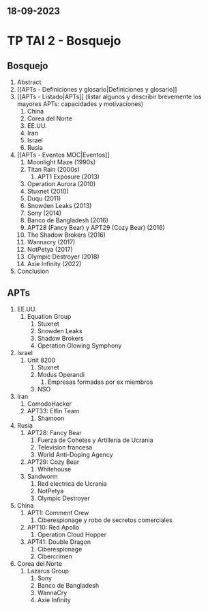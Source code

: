 18-09-2023
---
# TP TAI 2 - Bosquejo

## Bosquejo
1. Abstract
2. [[APTs - Definiciones y glosario|Definiciones y glosario]]
3. [[APTs - Listado|APTs]] (listar algunos y describir brevemente los mayores APTs: capacidades y motivaciones)
	1. China
	2. Corea del Norte
	3. EE.UU.
	4. Iran
	5. Israel
	6. Rusia
4. [[APTs - Eventos MOC|Eventos]]
	1. Moonlight Maze (1990s)
	2. Titan Rain (2000s)
		1. APT1 Exposure (2013)
	3. Operation Aurora (2010)
	4. Stuxnet (2010)
	5. Duqu (2011)
	6. Snowden Leaks (2013)
	7. Sony (2014)
	8. Banco de Bangladesh (2016)
	9. APT28 (Fancy Bear) y APT29 (Cozy Bear) (2016)
	10. The Shadow Brokers (2016)
	11. Wannacry (2017)
	12. NotPetya (2017)
	13. Olympic Destroyer (2018)
	14. Axie Infinity (2022)
5. Conclusion

## APTs
1. EE.UU.
	1. Equation Group
		1. Stuxnet
		2. Snowden Leaks
		3. Shadow Brokers
		4. Operation Glowing Symphony
2. Israel
	1. Unit 8200
		1. Stuxnet
		2. Modus Operandi
			1. Empresas formadas por ex miembros
		3. NSO
3. Iran
	1. ComodoHacker
	2. APT33: Elfin Team
		1. Shamoon
4. Rusia
	1. APT28: Fancy Bear
		1. Fuerza de Cohetes y Artillería de Ucrania
		2. Television francesa
		3. World Anti-Doping Agency
	2. APT29: Cozy Bear
		1. Whitehouse
	3. Sandworm
		1. Red electrica de Ucrania
		2. NotPetya
		3. Olympic Destroyer
5. China
	1. APT1: Comment Crew
		1. Ciberespionage y robo de secretos comerciales
	2. APT10: Red Apollo
		1. Operation Cloud Hopper
	3. APT41: Double Dragon
		1. Ciberespionage
		2. Cibercrimen
6. Corea del Norte
	1. Lazarus Group
		1. Sony
		2. Banco de Bangladesh
		3. WannaCry
		4. Axie Infinity